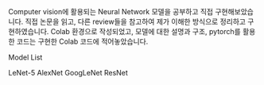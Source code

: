 Computer vision에 활용되는 Neural Network 모델을 공부하고 직접 구현해보았습니다.
직접 논문을 읽고, 다른 review들을 참고하여 제가 이해한 방식으로 정리하고 구현하였습니다.
Colab 환경으로 작성되었고, 모델에 대한 설명과 구조, pytorch를 활용한 코드는 구현한 Colab 코드에 적어놓았습니다.

Model List

LeNet-5
AlexNet
GoogLeNet 
ResNet

